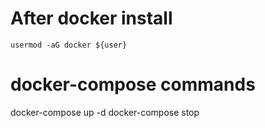 # After docker install
```
usermod -aG docker ${user}
```

# docker-compose commands

docker-compose up -d
docker-compose stop

